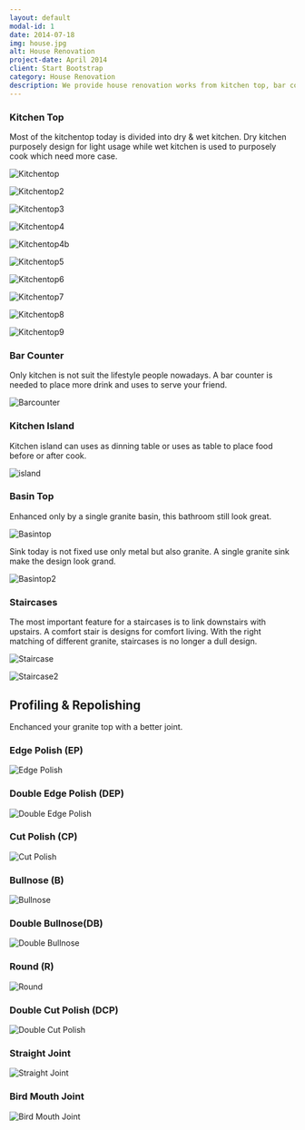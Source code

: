 ```yaml
---
layout: default
modal-id: 1
date: 2014-07-18
img: house.jpg
alt: House Renovation
project-date: April 2014
client: Start Bootstrap
category: House Renovation
description: We provide house renovation works from kitchen top, bar counter, until flooring and including installation.
---
```


### Kitchen Top
Most of the kitchentop today is divided into dry & wet kitchen. Dry kitchen purposely design for light usage while wet kitchen is used to purposely cook which need more case.

![Kitchentop](/img/kitchentop.jpg)

![Kitchentop2](/img/kitchentop2.jpg)

![Kitchentop3](/img/kitchentop3.jpg)

![Kitchentop4](/img/kitchentop4.jpg)

![Kitchentop4b](/img/kitchentop4b.jpg)

![Kitchentop5](/img/kitchentop5.jpg)

![Kitchentop6](/img/kitchentop6.jpg)

![Kitchentop7](/img/kitchentop7.jpg)

![Kitchentop8](/img/kitchentop8.jpg)

![Kitchentop9](/img/kitchentop9.jpg)

### Bar Counter
Only kitchen is not suit the lifestyle people nowadays. A bar counter is needed to place more drink and uses to serve your friend.

![Barcounter](/img/barcounter.jpg)

### Kitchen Island
Kitchen island can uses as dinning table or uses as table to place food before or after cook.

![island](/img/island.jpg)

### Basin Top
Enhanced only by a single granite basin, this bathroom still look great.

![Basintop](/img/basintop.jpg)

Sink today is not fixed use only metal but also granite. A single granite sink make the design look grand.

![Basintop2](/img/basintop2.jpg)

### Staircases
The most important feature for a staircases is to link downstairs with upstairs. A comfort stair is designs for comfort living. With the right matching of different granite, staircases is no longer a dull design.

![Staircase](/img/staircase.jpg)

![Staircase2](/img/staircase2.jpg)

## Profiling & Repolishing
Enchanced your granite top with a better joint.

### Edge Polish (EP)

![Edge Polish](/img/ep.png)

### Double Edge Polish (DEP)

![Double Edge Polish](/img/dep.png)

### Cut Polish (CP)

![Cut Polish](/img/cp.png)

### Bullnose (B)

![Bullnose](/img/bullnose.png)

### Double Bullnose(DB)

![Double Bullnose](/img/db.png)

### Round (R)

![Round](/img/round.png)

### Double Cut Polish (DCP)

![Double Cut Polish](/img/dcp.png)

### Straight Joint

![Straight Joint](/img/dep.png)

### Bird Mouth Joint

![Bird Mouth Joint](/img/bird.png)